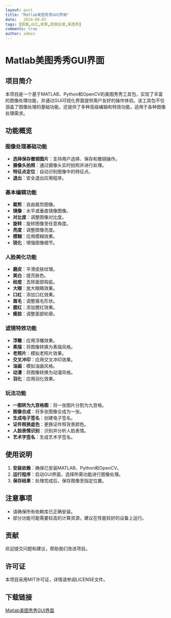 ```yaml
---
layout: post
title: "Matlab美图秀秀GUI界面"
date:   2024-09-07
tags: [图像,GUI,效果,图像处理,美图秀]
comments: true
author: admin
---
```

# Matlab美图秀秀GUI界面

## 项目简介

本项目是一个基于MATLAB、Python和OpenCV的美图秀秀工具包，实现了丰富的图像处理功能，并通过GUI可视化界面提供用户友好的操作体验。该工具包不仅涵盖了图像处理的基础功能，还提供了多种高级编辑和特效功能，适用于各种图像处理需求。

## 功能概览

### 图像处理基础功能
- **选择保存撤销图片**：支持用户选择、保存和撤销操作。
- **摄像头拍照**：通过摄像头实时拍照并进行处理。
- **特征点定位**：自动识别图像中的特征点。
- **退出**：安全退出应用程序。

### 基本编辑功能
- **裁剪**：自由裁剪图像。
- **镜像**：水平或垂直镜像图像。
- **对比度**：调整图像对比度。
- **旋转**：旋转图像至任意角度。
- **亮度**：调整图像亮度。
- **模糊**：应用模糊效果。
- **锐化**：增强图像细节。

### 人脸美化功能
- **磨皮**：平滑皮肤纹理。
- **美白**：提亮肤色。
- **祛痘**：去除面部瑕疵。
- **大眼**：放大眼睛效果。
- **口红**：添加口红效果。
- **眉毛**：调整眉毛形状。
- **腮红**：添加腮红效果。
- **瘦脸**：调整面部轮廓。

### 滤镜特效功能
- **浮雕**：应用浮雕效果。
- **素描**：将图像转换为素描风格。
- **老照片**：模拟老照片效果。
- **交叉冲印**：应用交叉冲印效果。
- **油画**：模拟油画风格。
- **动漫**：将图像转换为动漫风格。
- **羽化**：应用羽化效果。

### 玩法功能
- **一图转为九宫格图**：将一张图片分割为九宫格。
- **图像合成**：将多张图像合成为一张。
- **生成电子签名**：创建电子签名。
- **证件照换底色**：更换证件照背景颜色。
- **人脸表情识别**：识别并分析人脸表情。
- **艺术字签名**：生成艺术字签名。

## 使用说明

1. **安装依赖**：确保已安装MATLAB、Python和OpenCV。
2. **运行程序**：启动GUI界面，选择所需功能进行图像处理。
3. **保存结果**：处理完成后，保存图像至指定位置。

## 注意事项

- 请确保所有依赖库已正确安装。
- 部分功能可能需要较高的计算资源，建议在性能较好的设备上运行。

## 贡献

欢迎提交问题和建议，帮助我们改进项目。

## 许可证

本项目采用MIT许可证，详情请参阅LICENSE文件。

## 下载链接

[Matlab美图秀秀GUI界面](https://pan.quark.cn/s/982a5dbd5504)